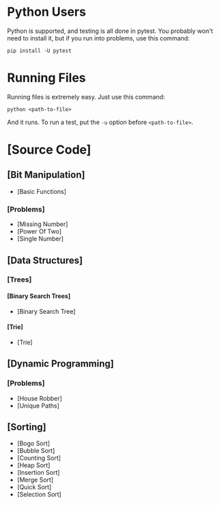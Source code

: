 # Python Users

Python is supported, and testing is all done in pytest. You probably won't need to install it, but if you run into problems, use this
command:

    pip install -U pytest
    
# Running Files

Running files is extremely easy. Just use this command:

    python <path-to-file>
    
And it runs. To run a test, put the ```-u``` option before ```<path-to-file>```.

# [Source Code]

## [Bit Manipulation]

* [Basic Functions]

### [Problems]

* [Missing Number]
* [Power Of Two]
* [Single Number]

## [Data Structures]

### [Trees]

#### [Binary Search Trees]

* [Binary Search Tree]

#### [Trie]

* [Trie]

## [Dynamic Programming]

### [Problems]

* [House Robber]
* [Unique Paths]

## [Sorting]

* [Bogo Sort]
* [Bubble Sort]
* [Counting Sort]
* [Heap Sort]
* [Insertion Sort]
* [Merge Sort]
* [Quick Sort]
* [Selection Sort]
